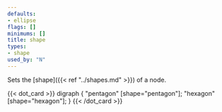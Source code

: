 ```yaml
---
defaults:
- ellipse
flags: []
minimums: []
title: shape
types:
- shape
used_by: "N"
---
```

Sets the [shape]({{< ref "../shapes.md" >}}) of a node.

{{< dot_card >}}
digraph {
    "pentagon" [shape="pentagon"];
    "hexagon" [shape="hexagon"];
}
{{< /dot_card >}}
